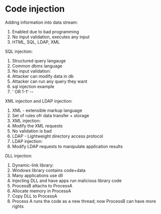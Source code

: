 # Code injection

Adding information into data stream:
1. Enabled due to bad programming
1. No input validation, executes any input
1. HTML, SQL, LDAP, XML

SQL injection:
1. Structured query langauge
1. Common dbms language
1. No input validation:
 1. Attacker can modify data in db
 1. Attacker can run any query they want
1. sql injection example
 1. ' OR 1-1' --

XML injection and LDAP injection:
1. XML - extensible markup language
 1. Set of rules ofr data transfer + storage
1. XML injection:
 1. Modify the XML requests
 1. No validation is bad
1. LDAP - Lightweight directory access protocol
1. LDAP injection:
 1. Modify LDAP requests to manipulate application results

DLL injection:
1. Dynamic-link library:
 1. Windows library contains code+data
 1. Many applications use dll
1. Injecting DLL and have apps run malicious library code
 1. ProcessB attachs to ProcessA
 1. Allocate memory in ProcessA
 1. Copy DLL to ProcessA
 1. Process A runs the code as a new thread; now ProcessB can have more rights 
